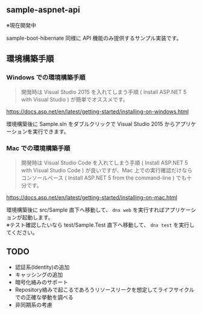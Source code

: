 sample-aspnet-api
----

※現在開発中

sample-boot-hibernate 同様に API 機能のみ提供するサンプル実装です。

## 環境構築手順

### Windows での環境構築手順

> 開発時は Visual Studio 2015 を入れてしまう手順 ( Install ASP.NET 5 with Visual Studio ) が簡単でオススメです。

https://docs.asp.net/en/latest/getting-started/installing-on-windows.html

環境構築後に Sample.sln をダブルクリックで Visual Studio 2015 からアプリケーションを実行できます。

### Mac での環境構築手順

> 開発時は Visual Studio Code を入れてしまう手順 ( Install ASP.NET 5 with Visual Studio Code ) が良いですが、Mac 上での実行確認だけならコンソールベース ( Install ASP.NET 5 from the command-line ) でも十分です。

https://docs.asp.net/en/latest/getting-started/installing-on-mac.html

環境構築後に src/Sample 直下へ移動して、 `dnx web` を実行すればアプリケーションが起動します。  
※テスト確認したいなら test/Sample.Test 直下へ移動して、 `dnx test` を実行してください。

## TODO

- 認証系(Identity)の追加
- キャッシングの追加
- 暗号化絡みのサポート
- Repository絡みで起こるであろうリソースリークを想定してライフサイクルでの正確な挙動を調べる
- 非同期系の考慮
